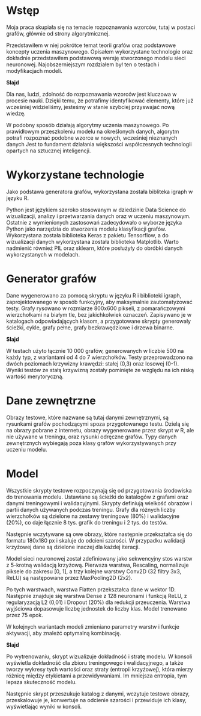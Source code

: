 # Wstęp
Moja praca skupiała się na temacie rozpoznawania wzorców, tutaj w postaci grafów, głównie od strony algorytmicznej.

Przedstawiłem w niej pokrótce temat teorii grafów oraz podstawowe koncepty uczenia maszynowego.
Opisałem wykorzystane technologie oraz dokładnie przedstawiłem podstawową wersję
stworzonego modelu sieci neuronowej.
Najobszerniejszym rozdziałem był ten o testach i modyfikacjach modeli.

**Slajd**

Dla nas, ludzi, zdolność do rozpoznawania wzorców jest kluczowa w procesie nauki.
Dzięki temu, że potrafimy identyfikować elementy, które już wcześniej widzieliśmy,
jesteśmy w stanie szybciej przyswajać nową wiedzę.

W podobny sposób działają algorytmy uczenia maszynowego.
Po prawidłowym przeszkoleniu modelu na określonych danych,
algorytm potrafi rozpoznać podobne wzorce w nowych, wcześniej nieznanych danych
Jest to fundament działania większości współczesnych technologii opartych na sztucznej inteligencji.

# Wykorzystane technologie
Jako podstawa generatora grafów, wykorzystana została bibliteka igraph w języku R.

Python jest językiem szeroko stosowanym w dziedzinie Data Science do wizualizacji,
analizy i przetwarzania danych oraz w uczeniu maszynowym.
Ostatnie z wymienionych zastosowań zadecydowało o wyborze języka Python jako narzędzia do stworzenia modelu klasyfikacji grafów.
Wykorzystana została biblioteka Keras z pakietu Tensorflow,
a do wizualizacji danych wykorzystana została biblioteka Matplotlib.
Warto nadmienić również PIL oraz sklearn, które posłużyły do obróbki danych wykorzystanych w modelach.

# Generator grafów
Dane wygenerowano za pomocą skryptu w języku R i biblioteki igraph,
zaprojektowanego w sposób funkcyjny, aby maksymalnie zautomatyzować testy.
Grafy rysowano w rozmiarze 800x600 pikseli, z pomarańczowymi wierzchołkami na białym tle, bez jakichkolwiek oznaczeń.
Zapisywano je w katalogach odpowiadających klasom,
a przygotowane skrypty generowały ścieżki, cykle, grafy pełne, grafy bezkrawędziowe i drzewa binarne.

**Slajd**

W testach użyto łącznie 10 000 grafów, generowanych w liczbie 500 na każdy typ, z wariantami od 4 do 7 wierzchołków.
Testy przeprowadzono na dwóch poziomach krzywizny krawędzi: stałej (0,3) oraz losowej (0-1).
Wyniki testów ze stałą krzywizną zostały pominięte ze względu na ich niską wartość merytoryczną.

# Dane zewnętrzne
Obrazy testowe, które nazwane są tutaj danymi zewnętrznymi, są rysunkami grafów pochodzącymi spoza przygotowanego testu.
Dzielą się na obrazy pobrane z internetu, obrazy wygenerowane przez skrypt w R,
ale nie używane w treningu, oraz rysunki odręczne grafów.
Typy danych zewnętrznych wybiegają poza klasy grafów wykorzystywanych przy uczeniu modelu.

# Model
Wszystkie skrypty testowe rozpoczynają się od przygotowania środowiska do trenowania modelu.
Ustawiane są ścieżki do katalogów z grafami oraz danymi treningowymi i walidacyjnymi.
Skrypty definiują wielkość obrazów i partii danych używanych podczas treningu.
Grafy dla różnych liczby wierzchołków są dzielone na zestawy treningowe (80%) i walidacyjne (20%),
co daje łącznie 8 tys. grafik do treningu i 2 tys. do testów.

Następnie wczytywane są owe obrazy, które następnie przekształca się do formatu 180x180 px i skaluje do odcieni szarości.
W przypadku walidacji krzyżowej dane są dzielone inaczej dla każdej iteracji.

Model sieci neuronowej został zdefiniowany jako sekwencyjny stos warstw z 5-krotną walidacją krzyżową.
Pierwsza warstwa, Rescaling, normalizuje piksele do zakresu [0, 1],
a trzy kolejne warstwy Conv2D (32 filtry 3x3, ReLU) są następowane przez MaxPooling2D (2x2).

Po tych warstwach, warstwa Flatten przekształca dane w wektor 1D.
Następnie znajduje się warstwa Dense z 128 neuronami i funkcją ReLU,
z regularyzacją L2 (0,01) i Dropout (20%) dla redukcji przeuczenia.
Warstwa wyjściowa dopasowuje liczbę jednostek do liczby klas. Model trenowano przez 75 epok.

W kolejnych wariantach modeli zmieniano parametry warstw i funkcje aktywacji, aby znaleźć optymalną kombinację.

**Slajd**

Po wytrenowaniu, skrypt wizualizuje dokładność i stratę modelu.
W konsoli wyświetla dokładność dla zbioru treningowego i walidacyjnego,
a także tworzy wykresy tych wartości oraz straty (entropii krzyżowej), która mierzy różnicę między etykietami a przewidywaniami.
Im mniejsza entropia, tym lepsza skuteczność modelu.

Następnie skrypt przeszukuje katalog z danymi, wczytuje testowe obrazy, przeskalowuje je,
konwertuje na odcienie szarości i przewiduje ich klasy, wyświetlając wyniki w konsoli.